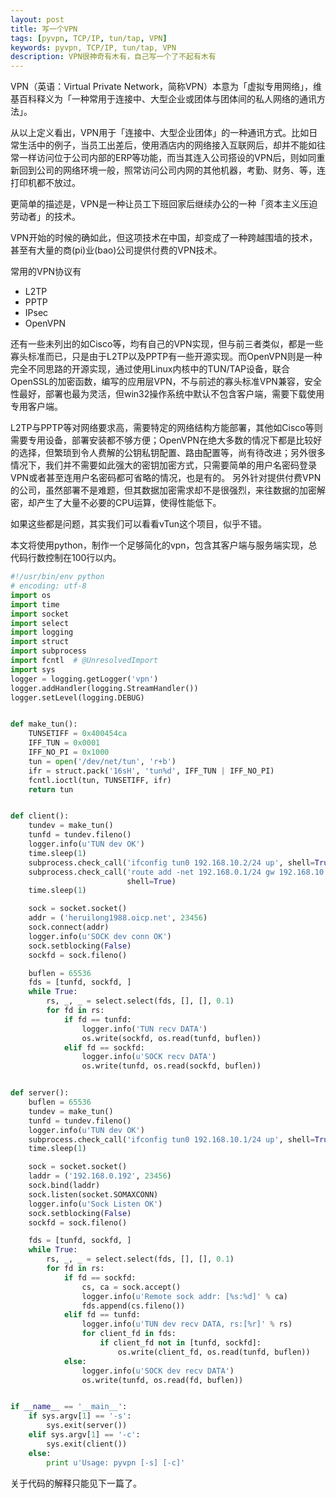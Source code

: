 ```yaml
---
layout: post
title: 写一个VPN
tags: [pyvpn, TCP/IP, tun/tap, VPN]
keywords: pyvpn, TCP/IP, tun/tap, VPN
description: VPN很神奇有木有，自己写一个了不起有木有
---
```


<!--
- VPN释义
- 常见用途
- 当下各种典型VPN
- 各自的痛点
- 我们要做什么
- 代码
-->

VPN（英语：Virtual Private Network，简称VPN）本意为「虚拟专用网络」，维基百科释义为「一种常用于连接中、大型企业或团体与团体间的私人网络的通讯方法」。

从以上定义看出，VPN用于「连接中、大型企业团体」的一种通讯方式。比如日常生活中的例子，当员工出差后，使用酒店内的网络接入互联网后，却并不能如往常一样访问位于公司内部的ERP等功能，而当其连入公司搭设的VPN后，则如同重新回到公司的网络环境一般，照常访问公司内网的其他机器，考勤、财务、等，连打印机都不放过。

更简单的描述是，VPN是一种让员工下班回家后继续办公的一种「资本主义压迫劳动者」的技术。

VPN开始的时候的确如此，但这项技术在中国，却变成了一种跨越围墙的技术，甚至有大量的商(pi)业(bao)公司提供付费的VPN技术。

常用的VPN协议有
- L2TP
- PPTP
- IPsec
- OpenVPN

还有一些未列出的如Cisco等，均有自己的VPN实现，但与前三者类似，都是一些寡头标准而已，只是由于L2TP以及PPTP有一些开源实现。而OpenVPN则是一种完全不同思路的开源实现，通过使用Linux内核中的TUN/TAP设备，联合OpenSSL的加密函数，编写的应用层VPN，不与前述的寡头标准VPN兼容，安全性最好，部署也最为灵活，但win32操作系统中默认不包含客户端，需要下载使用专用客户端。

L2TP与PPTP等对网络要求高，需要特定的网络结构方能部署，其他如Cisco等则需要专用设备，部署安装都不够方便；OpenVPN在绝大多数的情况下都是比较好的选择，但繁琐到令人费解的公钥私钥配置、路由配置等，尚有待改进；另外很多情况下，我们并不需要如此强大的密钥加密方式，只需要简单的用户名密码登录VPN或者甚至连用户名密码都可省略的情况，也是有的。 另外针对提供付费VPN的公司，虽然部署不是难题，但其数据加密需求却不是很强烈，来往数据的加密解密，却产生了大量不必要的CPU运算，使得性能低下。

如果这些都是问题，其实我们可以看看vTun这个项目，似乎不错。

本文将使用python，制作一个足够简化的vpn，包含其客户端与服务端实现，总代码行数控制在100行以内。

```python
#!/usr/bin/env python
# encoding: utf-8
import os
import time
import socket
import select
import logging
import struct
import subprocess
import fcntl  # @UnresolvedImport
import sys
logger = logging.getLogger('vpn')
logger.addHandler(logging.StreamHandler())
logger.setLevel(logging.DEBUG)


def make_tun():
    TUNSETIFF = 0x400454ca
    IFF_TUN = 0x0001
    IFF_NO_PI = 0x1000
    tun = open('/dev/net/tun', 'r+b')
    ifr = struct.pack('16sH', 'tun%d', IFF_TUN | IFF_NO_PI)
    fcntl.ioctl(tun, TUNSETIFF, ifr)
    return tun


def client():
    tundev = make_tun()
    tunfd = tundev.fileno()
    logger.info(u'TUN dev OK')
    time.sleep(1)
    subprocess.check_call('ifconfig tun0 192.168.10.2/24 up', shell=True)
    subprocess.check_call('route add -net 192.168.0.1/24 gw 192.168.10.1 tun0',
                          shell=True)
    time.sleep(1)

    sock = socket.socket()
    addr = ('heruilong1988.oicp.net', 23456)
    sock.connect(addr)
    logger.info(u'SOCK dev conn OK')
    sock.setblocking(False)
    sockfd = sock.fileno()

    buflen = 65536
    fds = [tunfd, sockfd, ]
    while True:
        rs, _, _ = select.select(fds, [], [], 0.1)
        for fd in rs:
            if fd == tunfd:
                logger.info('TUN recv DATA')
                os.write(sockfd, os.read(tunfd, buflen))
            elif fd == sockfd:
                logger.info(u'SOCK recv DATA')
                os.write(tunfd, os.read(sockfd, buflen))


def server():
    buflen = 65536
    tundev = make_tun()
    tunfd = tundev.fileno()
    logger.info(u'TUN dev OK')
    subprocess.check_call('ifconfig tun0 192.168.10.1/24 up', shell=True)
    time.sleep(1)

    sock = socket.socket()
    laddr = ('192.168.0.192', 23456)
    sock.bind(laddr)
    sock.listen(socket.SOMAXCONN)
    logger.info(u'Sock Listen OK')
    sock.setblocking(False)
    sockfd = sock.fileno()

    fds = [tunfd, sockfd, ]
    while True:
        rs, _, _ = select.select(fds, [], [], 0.1)
        for fd in rs:
            if fd == sockfd:
                cs, ca = sock.accept()
                logger.info(u'Remote sock addr: [%s:%d]' % ca)
                fds.append(cs.fileno())
            elif fd == tunfd:
                logger.info(u'TUN dev recv DATA, rs:[%r]' % rs)
                for client_fd in fds:
                    if client_fd not in [tunfd, sockfd]:
                        os.write(client_fd, os.read(tunfd, buflen))
            else:
                logger.info(u'SOCK dev recv DATA')
                os.write(tunfd, os.read(fd, buflen))


if __name__ == '__main__':
    if sys.argv[1] == '-s':
        sys.exit(server())
    elif sys.argv[1] == '-c':
        sys.exit(client())
    else:
        print u'Usage: pyvpn [-s] [-c]'
```

关于代码的解释只能见下一篇了。
